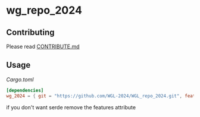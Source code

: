 # wg_repo_2024

## Contributing
Please read [CONTRIBUTE.md](CONTRIBUTE.md)

## Usage
_Cargo.toml_
```toml
[dependencies]
wg_2024 = { git = "https://github.com/WGL-2024/WGL_repo_2024.git", features = ["serialize"] }
```
if you don't want serde remove the features attribute
